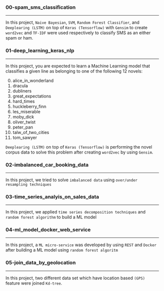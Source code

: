 ###  00-spam_sms_classification
-------------------------------
In this project, `Naive Bayesian`, `SVM`, `Random Forest Classifier`, and `Deeplearing (LSTM)` on top of `Keras (Tensorflow)` with `Gensim` to create `word2vec` and `TF-IDF` were used respectively to classify SMS as an either spam or ham. 

### 01-deep_learning_keras_nlp
-------------------------------
In this project, you are expected to learn a Machine Learning model that classifies a given line as belonging to one of the following 12 novels:

0. alice_in_wonderland
1. dracula
2. dubliners
3. great_expectations
4. hard_times
5. huckleberry_finn
6. les_miserable
7. moby_dick
8. oliver_twist
9. peter_pan
10. talw_of_two_cities
11. tom_sawyer

`Deeplearing (LSTM)` on top of `Keras (Tensorflow)` is performing the novel corpus data to solve this problem 
after creating `word2vec` by using `Gensim`.

### 02-imbalanced_car_booking_data
--------------------------------
In this project, we tried to solve `imbalanced data` using `over/under resampling techniques`

### 03-time_series_analyis_on_sales_data
--------------------------------
In this project, we applied `time series decomposition techniques` and `random forest algorithm` to build a ML model

### 04-ml_model_docker_web_service
--------------------------------
In this project, a `ML micro-service` was developed by using `REST` and `Docker` after building a ML model using `random forest algoritm`

### 05-join_data_by_geolocation
--------------------------------
In this project, two different data set which have location based `(GPS)` feature were joined `Kd-tree`.
